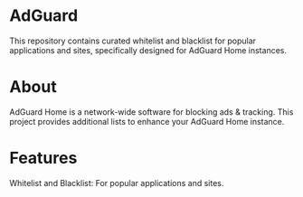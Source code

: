 # AdGuard
This repository contains curated whitelist and blacklist for popular applications and sites, specifically designed for AdGuard Home instances.

# About
AdGuard Home is a network-wide software for blocking ads & tracking. This project provides additional lists to enhance your AdGuard Home instance.

# Features
Whitelist and Blacklist: For popular applications and sites.
